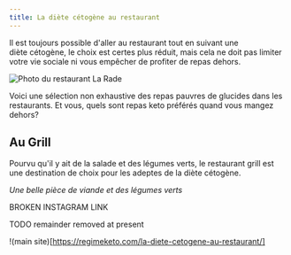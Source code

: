 ```yaml
---
title: La diète cétogène au restaurant
---
```


Il est toujours possible d'aller au restaurant tout en suivant une diète cétogène,
le choix est certes plus réduit, mais cela ne doit pas limiter votre vie sociale
ni vous empêcher de profiter de repas dehors.

![Photo du restaurant La Rade](https://regimeketo.com/regime/wp-content/uploads/2016/01/carpaccio-boeuf.jpg)

Voici une sélection non exhaustive des repas pauvres de glucides dans les restaurants.
Et vous, quels sont repas keto préférés quand vous mangez dehors?</p>

## Au Grill

Pourvu qu'il y ait de la salade et des légumes verts, le restaurant grill est
une destination de choix pour les adeptes de la diète cétogène.

*Une belle pièce de viande et des légumes verts*

BROKEN INSTAGRAM LINK

TODO remainder removed at present

!(main site)[https://regimeketo.com/la-diete-cetogene-au-restaurant/]
